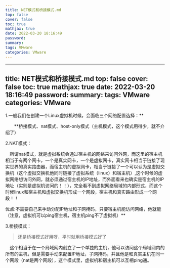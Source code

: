 ```yaml
---
title: NET模式和桥接模式.md
top: false
cover: false
toc: true
mathjax: true
date: 2022-03-20 18:16:49
password:
summary:
tags: VMware
categories: VMware
---
```

---
title: NET模式和桥接模式.md
top: false
cover: false
toc: true
mathjax: true
date: 2022-03-20 18:16:49
password:
summary:
tags: VMware
categories: VMware
---
1.一般我们在创建一个Linux虚拟机时候，会面临三个网络配置选择：**

　　**桥接模式、nat模式、host-only模式（主机模式，这个模式用得少，就不介绍了）

2.NAT模式：

　所谓nat模式，就是虚拟系统会通过宿主机的网络来访问外网，而这里的宿主机相当于有两个网卡，一个是真实网卡，一个是虚拟网卡，真实网卡相当于链接了现实世界的真实路由器，而宿主机的虚拟网卡，相当于链接了一个可以认为是虚拟交换机（这个虚拟交换机他同时链接了虚拟系统（linux）和宿主机）,这个时候的虚拟网络想访问外网，就必须通过宿主机的IP地址，而外面看来也确实是宿主机的IP地址（实则是虚拟机访问的！！），完全看不到虚拟网络局域的内部形式，而这个时候linux和宿主机和虚拟交换机形成一个网段，宿主机和真实路由形成一个网段！！



优点:不需要自己来手动分配IP地址和子网掩码，只要宿主机能访问网络，他就能（注意，虚拟机可以ping宿主机，宿主机ping不了虚拟机）**

3.桥接模式：

>还是桥接模式好用呀，平时就用桥接模式好了

　这个相当于在一个局域网内创立了一个单独的主机，他可以访问这个局域网内的所有的主机，但是需要手动来配置IP地址，子网掩码，并且他是和真实主机在同一个网段（nat是两个网段），这个模式里，虚拟机和宿主机可以互相ping通。
